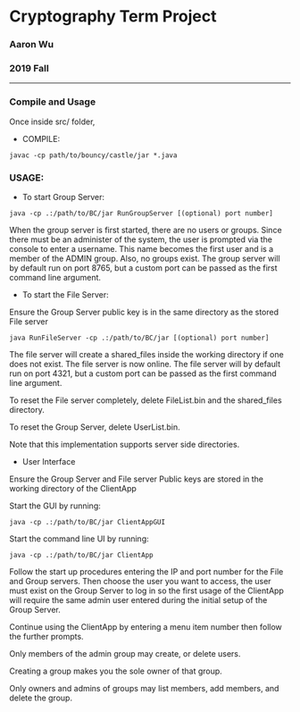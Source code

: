 # Cryptography Term Project
### Aaron Wu ###
### 2019 Fall ###
---

### Compile and Usage ###
Once inside src/ folder,
 - COMPILE: 
```
javac -cp path/to/bouncy/castle/jar *.java
```

 ### USAGE: ###
  - To start Group Server: 
 ```
 java -cp .:/path/to/BC/jar RunGroupServer [(optional) port number]
 ```
 
 When the group server is first started, there are no users or groups. Since
 there must be an administer of the system, the user is prompted via the console
 to enter a username. This name becomes the first user and is a member of the
 ADMIN group.  Also, no groups exist.  The group server will by default
 run on port 8765, but a custom port can be passed as the first command line
 argument.

  - To start the File Server: 

 Ensure the Group Server public key is in the same directory as the stored File server
 
 ```
 java RunFileServer -cp .:/path/to/BC/jar [(optional) port number]
 ```
 
 The file server will create a shared_files inside the working directory if one
 does not exist. The file server is now online.  The file server will by default
 run on port 4321, but a custom port can be passed as the first command line
 argument.

 To reset the File server completely, delete FileList.bin and the shared_files
 directory.
 
 To reset the Group Server, delete UserList.bin.

 Note that this implementation supports server side directories.

  - User Interface

 Ensure the Group Server and File server Public keys are stored in the working directory of the ClientApp

 Start the GUI by running: 
 ```
 java -cp .:/path/to/BC/jar ClientAppGUI
 ```

 Start the command line UI by running: 
 ```
 java -cp .:/path/to/BC/jar ClientApp
 ```

 Follow the start up procedures entering the IP and port number for the File and Group servers.
 Then choose the user you want to access, the user must exist on the Group Server to log in so
 the first usage of the ClientApp will require the same admin user entered during the initial
 setup of the Group Server.
 
 Continue using the ClientApp by entering a menu item number then follow the further prompts.

 Only members of the admin group may create, or delete users.
 
 Creating a group makes you the sole owner of that group.
 
 Only owners and admins of groups may list members, add members, and delete the group.


